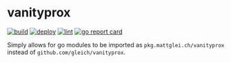# vanityprox

[![build](https://github.com/gleich/vanityprox/actions/workflows/build.yml/badge.svg)](https://github.com/gleich/vanityprox/actions/workflows/build.yml)
[![deploy](https://github.com/gleich/vanityprox/actions/workflows/deploy.yml/badge.svg)](https://github.com/gleich/vanityprox/actions/workflows/deploy.yml)
[![lint](https://github.com/gleich/vanityprox/actions/workflows/lint.yml/badge.svg)](https://github.com/gleich/vanityprox/actions/workflows/lint.yml)
[![go report card](https://goreportcard.com/badge/pkg.mattglei.ch/vanityprox)](https://goreportcard.com/report/pkg.mattglei.ch/vanityprox)

Simply allows for go modules to be imported as `pkg.mattglei.ch/vanityprox` instead of `github.com/gleich/vanityprox`.
